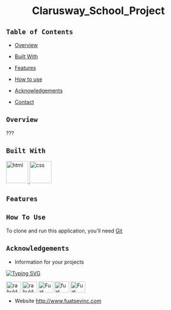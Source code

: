 # 
<!-- Please update value in the {}  --> 

  

<h1 align="center">Clarusway_School_Project</h1> 

<!-- TABLE OF CONTENTS --> 

 ## `Table of Contents` 
 

- [Overview](#overview) 

- [Built With](#built-with) 

- [Features](#features) 

- [How to use](#how-to-use) 

- [Acknowledgements](#acknowledgements) 

- [Contact](#contact) 

  

<!-- OVERVIEW --> 

 ## `Overview` 
???
 ## `Built With` 

 

<!-- This section should list any major frameworks that you built your project using. Here are a few examples.--> 

  

<a href="#" target="_blank"> <img src="https://upload.wikimedia.org/wikipedia/commons/thumb/6/61/HTML5_logo_and_wordmark.svg/1200px-HTML5_logo_and_wordmark.svg.png" alt="html" height="60"/> </a>
<a href="#" target="_blank"> <img src="https://upload.wikimedia.org/wikipedia/commons/thumb/d/d5/CSS3_logo_and_wordmark.svg/640px-CSS3_logo_and_wordmark.svg.png" alt="css" height="60"/> </a>
## `Features`




##  `How To Use` 

  

<!-- This is an example, please update according to your application --> 

  

To clone and run this application, you'll need [Git](https://git-scm.com)  



##  `Acknowledgements` 

- Information for your projects 

  

[![Typing SVG](https://readme-typing-svg.herokuapp.com?font=Timmana&size=30&duration=6000&color=F74747&center=true&vCenter=true&lines=%F0%9F%94%97+Connect+with+me)](https://git.io/typing-svg)

<p align="left">
<a href="https://codepen.io/rahuldkjain" target="blank"><img align="center" src="https://cdn.jsdelivr.net/npm/simple-icons@3.0.1/icons/codepen.svg" alt="rahuldkjain" height="30" width="40" /></a>
<a href="https://dev.to/rahuldkjain" target="blank"><img align="center" src="https://cdn.jsdelivr.net/npm/simple-icons@3.0.1/icons/dev-dot-to.svg" alt="rahuldkjain" height="30" width="40" /></a>
<a href="https://twitter.com/FuatSevinc_" target="blank"><img align="center" src="https://cdn.jsdelivr.net/npm/simple-icons@3.0.1/icons/twitter.svg" alt="Fuat Sevinc" height="30" width="40" /></a>
<a href="https://www.linkedin.com/in/fuat-sevin%C3%A7-6a7969217/" target="blank"><img align="center" src="https://raw.githubusercontent.com/rahuldkjain/github-profile-readme-generator/master/src/images/icons/Social/linked-in-alt.svg" alt="fuat sevinc" height="30" width="40" /></a>
<a href="https://www.instagram.com/fuatsevinc66/" target="blank"><img align="center" src="https://cdn.jsdelivr.net/npm/simple-icons@3.0.1/icons/instagram.svg" alt="Fuat Sevinc" height="30" width="40" /></a>
</p>

- Website http://www.fuatsevinc.com 

